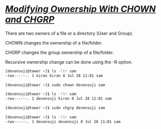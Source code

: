 # <b><ins><i>Modifying Ownership With CHOWN and CHGRP</i></ins></b>
  
There are two owners of a file or a directory (User and Group).  
  
CHOWN changes the ownership of a file/folder.  
  
CHGRP changes the group ownership of a file/folder.  
  
Recursive ownership change can be done using the -R option.

```bash
[devensuji@tower ~]$ ls -ltr sam
-rwx------. 1 kiran kiran 0 Jul 28 11:01 sam  
  
[devensuji@tower ~]$ sudo chown devensuji sam  
  
[devensuji@tower ~]$ ls -ltr sam
-rwx------. 1 devensuji kiran 0 Jul 28 11:01 sam
  
[devensuji@tower ~]$ sudo chgrp devensuji sam
  
[devensuji@tower ~]$ ls -ltr sam
-rwx------. 1 devensuji devensuji 0 Jul 28 11:01 sam
```
